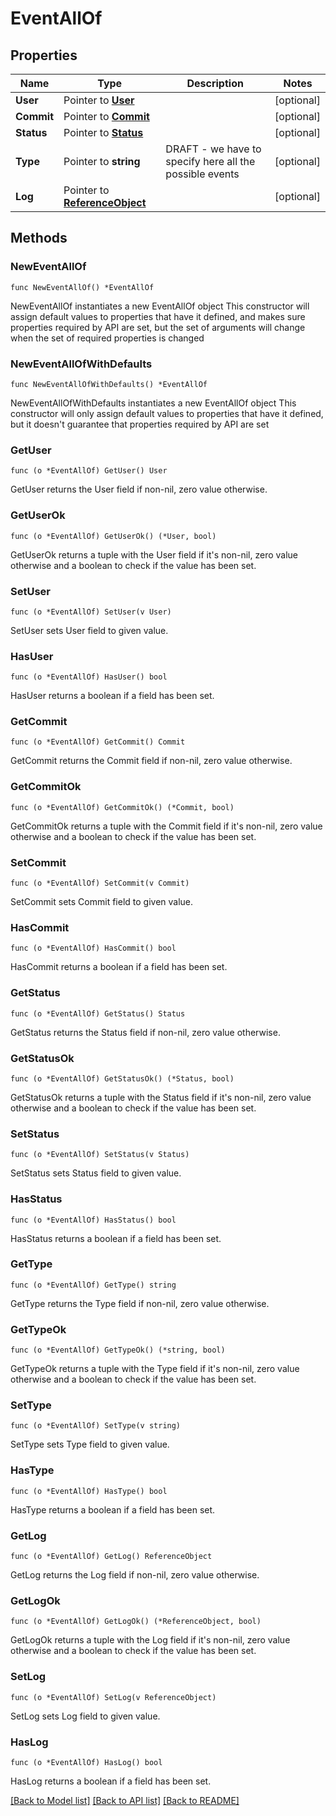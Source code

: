 # EventAllOf

## Properties

Name | Type | Description | Notes
------------ | ------------- | ------------- | -------------
**User** | Pointer to [**User**](User.md) |  | [optional] 
**Commit** | Pointer to [**Commit**](Commit.md) |  | [optional] 
**Status** | Pointer to [**Status**](Status.md) |  | [optional] 
**Type** | Pointer to **string** | DRAFT - we have to specify here all the possible events | [optional] 
**Log** | Pointer to [**ReferenceObject**](ReferenceObject.md) |  | [optional] 

## Methods

### NewEventAllOf

`func NewEventAllOf() *EventAllOf`

NewEventAllOf instantiates a new EventAllOf object
This constructor will assign default values to properties that have it defined,
and makes sure properties required by API are set, but the set of arguments
will change when the set of required properties is changed

### NewEventAllOfWithDefaults

`func NewEventAllOfWithDefaults() *EventAllOf`

NewEventAllOfWithDefaults instantiates a new EventAllOf object
This constructor will only assign default values to properties that have it defined,
but it doesn't guarantee that properties required by API are set

### GetUser

`func (o *EventAllOf) GetUser() User`

GetUser returns the User field if non-nil, zero value otherwise.

### GetUserOk

`func (o *EventAllOf) GetUserOk() (*User, bool)`

GetUserOk returns a tuple with the User field if it's non-nil, zero value otherwise
and a boolean to check if the value has been set.

### SetUser

`func (o *EventAllOf) SetUser(v User)`

SetUser sets User field to given value.

### HasUser

`func (o *EventAllOf) HasUser() bool`

HasUser returns a boolean if a field has been set.

### GetCommit

`func (o *EventAllOf) GetCommit() Commit`

GetCommit returns the Commit field if non-nil, zero value otherwise.

### GetCommitOk

`func (o *EventAllOf) GetCommitOk() (*Commit, bool)`

GetCommitOk returns a tuple with the Commit field if it's non-nil, zero value otherwise
and a boolean to check if the value has been set.

### SetCommit

`func (o *EventAllOf) SetCommit(v Commit)`

SetCommit sets Commit field to given value.

### HasCommit

`func (o *EventAllOf) HasCommit() bool`

HasCommit returns a boolean if a field has been set.

### GetStatus

`func (o *EventAllOf) GetStatus() Status`

GetStatus returns the Status field if non-nil, zero value otherwise.

### GetStatusOk

`func (o *EventAllOf) GetStatusOk() (*Status, bool)`

GetStatusOk returns a tuple with the Status field if it's non-nil, zero value otherwise
and a boolean to check if the value has been set.

### SetStatus

`func (o *EventAllOf) SetStatus(v Status)`

SetStatus sets Status field to given value.

### HasStatus

`func (o *EventAllOf) HasStatus() bool`

HasStatus returns a boolean if a field has been set.

### GetType

`func (o *EventAllOf) GetType() string`

GetType returns the Type field if non-nil, zero value otherwise.

### GetTypeOk

`func (o *EventAllOf) GetTypeOk() (*string, bool)`

GetTypeOk returns a tuple with the Type field if it's non-nil, zero value otherwise
and a boolean to check if the value has been set.

### SetType

`func (o *EventAllOf) SetType(v string)`

SetType sets Type field to given value.

### HasType

`func (o *EventAllOf) HasType() bool`

HasType returns a boolean if a field has been set.

### GetLog

`func (o *EventAllOf) GetLog() ReferenceObject`

GetLog returns the Log field if non-nil, zero value otherwise.

### GetLogOk

`func (o *EventAllOf) GetLogOk() (*ReferenceObject, bool)`

GetLogOk returns a tuple with the Log field if it's non-nil, zero value otherwise
and a boolean to check if the value has been set.

### SetLog

`func (o *EventAllOf) SetLog(v ReferenceObject)`

SetLog sets Log field to given value.

### HasLog

`func (o *EventAllOf) HasLog() bool`

HasLog returns a boolean if a field has been set.


[[Back to Model list]](../README.md#documentation-for-models) [[Back to API list]](../README.md#documentation-for-api-endpoints) [[Back to README]](../README.md)


